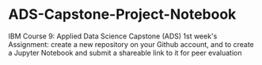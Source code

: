 # ADS-Capstone-Project-Notebook
IBM Course 9: Applied Data Science Capstone (ADS)
1st week's Assignment: create a new repository on your Github account, and to create a Jupyter Notebook and submit a shareable link to it for peer evaluation

